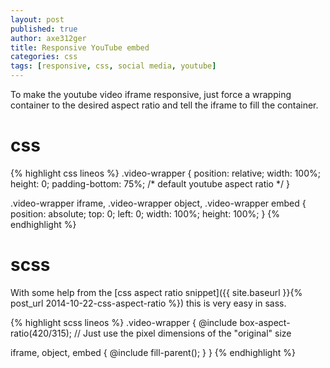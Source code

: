 ```yaml
---
layout: post
published: true
author: axe312ger
title: Responsive YouTube embed
categories: css
tags: [responsive, css, social media, youtube]
---
```


To make the youtube video iframe responsive, just force a wrapping container to the desired aspect ratio and tell the iframe to fill the container.

# css
{% highlight css lineos %}
.video-wrapper {
  position: relative;
  width: 100%;
  height: 0;
  padding-bottom: 75%; /* default youtube aspect ratio */
}

.video-wrapper iframe,
.video-wrapper object,
.video-wrapper embed {
  position: absolute;
  top: 0;
  left: 0;
  width: 100%;
  height: 100%;
}
{% endhighlight %}

# scss

With some help from the [css aspect ratio snippet]({{ site.baseurl }}{% post_url 2014-10-22-css-aspect-ratio %}) this is very easy in sass.

{% highlight scss lineos %}
.video-wrapper {
  @include box-aspect-ratio(420/315); // Just use the pixel dimensions of the "original" size

  iframe,
  object,
  embed {
    @include fill-parent();
  }
}
{% endhighlight %}
